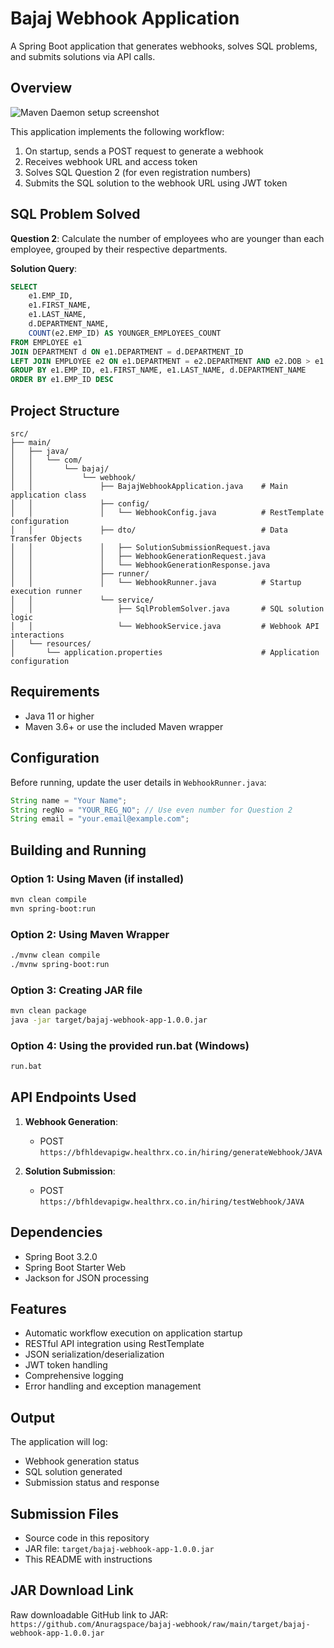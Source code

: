 # Bajaj Webhook Application

A Spring Boot application that generates webhooks, solves SQL problems, and submits solutions via API calls.

## Overview

![Maven Daemon setup screenshot](https://github.com/user-attachments/assets/f0af42b3-ad5c-4a77-b48f-bba2346cceea)


This application implements the following workflow:
1. On startup, sends a POST request to generate a webhook
2. Receives webhook URL and access token
3. Solves SQL Question 2 (for even registration numbers)
4. Submits the SQL solution to the webhook URL using JWT token

## SQL Problem Solved

**Question 2**: Calculate the number of employees who are younger than each employee, grouped by their respective departments.

**Solution Query**:
```sql
SELECT 
    e1.EMP_ID, 
    e1.FIRST_NAME, 
    e1.LAST_NAME, 
    d.DEPARTMENT_NAME, 
    COUNT(e2.EMP_ID) AS YOUNGER_EMPLOYEES_COUNT 
FROM EMPLOYEE e1 
JOIN DEPARTMENT d ON e1.DEPARTMENT = d.DEPARTMENT_ID 
LEFT JOIN EMPLOYEE e2 ON e1.DEPARTMENT = e2.DEPARTMENT AND e2.DOB > e1.DOB 
GROUP BY e1.EMP_ID, e1.FIRST_NAME, e1.LAST_NAME, d.DEPARTMENT_NAME 
ORDER BY e1.EMP_ID DESC
```

## Project Structure

```
src/
├── main/
│   ├── java/
│   │   └── com/
│   │       └── bajaj/
│   │           └── webhook/
│   │               ├── BajajWebhookApplication.java    # Main application class
│   │               ├── config/
│   │               │   └── WebhookConfig.java          # RestTemplate configuration
│   │               ├── dto/                            # Data Transfer Objects
│   │               │   ├── SolutionSubmissionRequest.java
│   │               │   ├── WebhookGenerationRequest.java
│   │               │   └── WebhookGenerationResponse.java
│   │               ├── runner/
│   │               │   └── WebhookRunner.java          # Startup execution runner
│   │               └── service/
│   │                   ├── SqlProblemSolver.java       # SQL solution logic
│   │                   └── WebhookService.java         # Webhook API interactions
│   └── resources/
│       └── application.properties                      # Application configuration
```

## Requirements

- Java 11 or higher
- Maven 3.6+ or use the included Maven wrapper

## Configuration

Before running, update the user details in `WebhookRunner.java`:

```java
String name = "Your Name";
String regNo = "YOUR_REG_NO"; // Use even number for Question 2
String email = "your.email@example.com";
```

## Building and Running

### Option 1: Using Maven (if installed)
```bash
mvn clean compile
mvn spring-boot:run
```

### Option 2: Using Maven Wrapper
```bash
./mvnw clean compile
./mvnw spring-boot:run
```

### Option 3: Creating JAR file
```bash
mvn clean package
java -jar target/bajaj-webhook-app-1.0.0.jar
```

### Option 4: Using the provided run.bat (Windows)
```bash
run.bat
```

## API Endpoints Used

1. **Webhook Generation**: 
   - POST `https://bfhldevapigw.healthrx.co.in/hiring/generateWebhook/JAVA`

2. **Solution Submission**: 
   - POST `https://bfhldevapigw.healthrx.co.in/hiring/testWebhook/JAVA`

## Dependencies

- Spring Boot 3.2.0
- Spring Boot Starter Web
- Jackson for JSON processing

## Features

- Automatic workflow execution on application startup
- RESTful API integration using RestTemplate
- JSON serialization/deserialization
- JWT token handling
- Comprehensive logging
- Error handling and exception management

## Output

The application will log:
- Webhook generation status
- SQL solution generated
- Submission status and response

## Submission Files

- Source code in this repository
- JAR file: `target/bajaj-webhook-app-1.0.0.jar`
- This README with instructions

## JAR Download Link

Raw downloadable GitHub link to JAR:
`https://github.com/Anuragspace/bajaj-webhook/raw/main/target/bajaj-webhook-app-1.0.0.jar`
